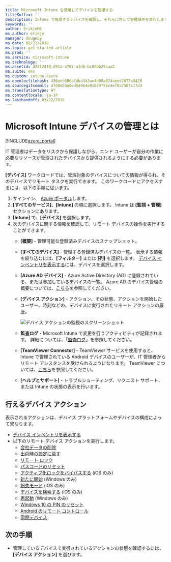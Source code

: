 ```yaml
---
title: Microsoft Intune を使用してデバイスを管理する
titleSuffix: ''
description: Intune で管理するデバイスを確認し、それらに対して各種操作を実行します。
keywords: ''
author: ErikjeMS
ms.author: erikje
manager: dougeby
ms.date: 02/21/2018
ms.topic: get-started-article
ms.prod: ''
ms.service: microsoft-intune
ms.technology: ''
ms.assetid: d2412418-d91a-4767-a3d6-bc88bb29caa2
ms.suite: ems
ms.custom: intune-azure
ms.openlocfilehash: 436eeb306bf4ba343ae4d88a824aeed2077a3426
ms.sourcegitcommit: df60d03a0ed54964e91879f56c4ef0a7507c17d4
ms.translationtype: HT
ms.contentlocale: ja-JP
ms.lasthandoff: 03/22/2018
---
```

# <a name="what-is-microsoft-intune-device-management"></a>Microsoft Intune デバイスの管理とは


[!INCLUDE[azure_portal](./includes/azure_portal.md)]

IT 管理者はデータをリスクから保護しながら、エンド ユーザーが自分の作業に必要なリソースが管理されたデバイスから提供されるようにする必要があります。

**[デバイス]** ワークロードでは、管理対象のデバイスについての情報が得られ、そのデバイスでリモート タスクを実行できます。 このワークロードにアクセスするには、以下の手順に従います。

1. サインイン、 [Azure ポータル](https://portal.azure.com)します。
2. **[すべてのサービス]**、**[Intune]** の順に選択します。 Intune は **[監視 + 管理]** セクションにあります。
3. **[Intune]** で、**[デバイス]** を選択します。
4. 次のデバイスに関する情報を確認して、リモート デバイスの操作を実行することができます。
    - **[概要]** - 管理可能な登録済みデバイスのスナップショット。
    - **[すべてのデバイス]** - 管理する登録済みデバイスの一覧。 表示する情報を絞り込むには、**[フィルター]** または **[列]** を選択します。 [デバイス インベントリを表示する](device-inventory.md)には、デバイスを選択します。
    - **[Azure AD デバイス]** - Azure Active Directory (AD) に登録されている、または参加しているデバイスの一覧。 Azure AD のデバイス管理の概要については、[こちら](https://docs.microsoft.com/azure/active-directory/device-management-introduction)を参照してください。
    - **[デバイス アクション]** - アクション、その状態、アクションを開始したユーザー、時刻などの、デバイスに実行されたリモート アクションの履歴。

        ![デバイス アクションの監視のスクリーンショット](./media/monitor-device-actions.png)

    - **監査ログ** - Microsoft Intune で変更を行うアクティビティが記録されます。 詳細については、「[監査ログ](monitor-audit-logs.md)」を参照してください。
    - **[TeamViewer Connector]** - TeamViewer サービスを使用すると、Intune で管理されている Android デバイスのユーザーが、IT 管理者からリモート アシスタンスを受けられるようになります。 TeamViewer については、[こちら](device-profile-android-teamviewer.md)を参照してください。
    - **[ヘルプとサポート]** - トラブルシューティング、リクエスト サポート、または Intune の状態の表示を行います。  
    
## <a name="available-device-actions"></a>行えるデバイス アクション
表示されるアクションは、デバイス プラットフォームやデバイスの構成によって異なります。

- [デバイス インベントリを表示する](device-inventory.md)
- 以下のリモート デバイス アクションを実行します。
    - [会社データの削除](devices-wipe.md#remove-company-data)
    - [出荷時の設定に戻す](devices-wipe.md#factory-reset)
    - [リモート ロック](device-remote-lock.md)
    - [パスコードのリセット](device-passcode-reset.md)
    - [アクティブ化ロックをバイパスする](device-activation-lock-bypass.md) (iOS のみ)
    - [新たに開始](device-fresh-start.md) (Windows のみ)
    - [紛失モード](device-lost-mode.md) (iOS のみ)
    - [デバイスを検索する](device-locate.md) (iOS のみ)
    - [再起動](device-restart.md) (Windows のみ)
    - [Windows 10 の PIN のリセット](device-windows-pin-reset.md)
    - [Android のリモート コントロール](device-profile-android-teamviewer.md)
    - [同期デバイス](device-sync.md)


## <a name="next-steps"></a>次の手順

- 管理しているデバイスで実行されているアクションの状態を確認するには、**[デバイス アクション]** を選びます。
